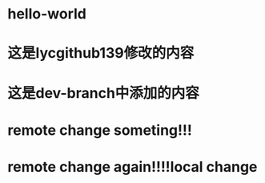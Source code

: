 # hello-world
# 这是lycgithub139修改的内容
# 这是dev-branch中添加的内容
# remote change someting!!!
# remote change again!!!!local change
